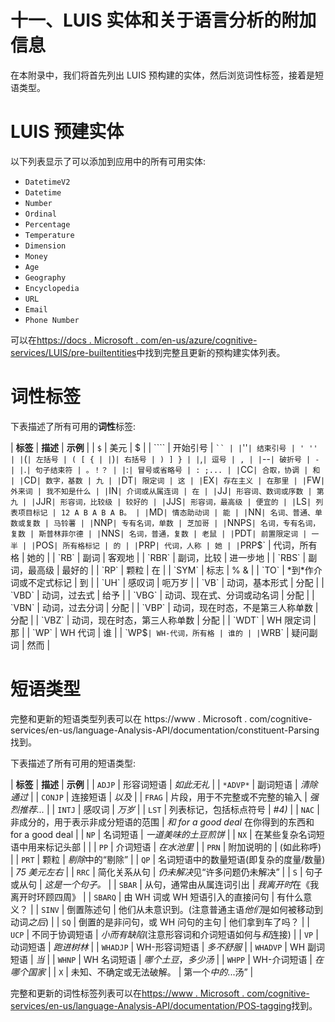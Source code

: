 

# 十一、LUIS 实体和关于语言分析的附加信息

在本附录中，我们将首先列出 LUIS 预构建的实体，然后浏览词性标签，接着是短语类型。



# LUIS 预建实体

以下列表显示了可以添加到应用中的所有可用实体:

*   `DatetimeV2`
*   `Datetime`
*   `Number`
*   `Ordinal`
*   `Percentage`
*   `Temperature`
*   `Dimension`
*   ``Money``
*   `Age`
*   `Geography`
*   `Encyclopedia`
*   `URL`
*   `Email`
*   `Phone Number`

可以在[https://docs . Microsoft . com/en-us/azure/cognitive-services/LUIS/pre-builtentities](https://docs.microsoft.com/en-us/azure/cognitive-services/LUIS/pre-builtentities)中找到完整且更新的预构建实体列表。



# 词性标签

下表描述了所有可用的**词性**标签:

| **标签** | **描述** | **示例** |
| `$` | 美元 | $ |
| ```` | 开始引号 | ` `` |
| `''` | 结束引号 | ' '' |
| `(` | 左括号 | ( [ { |
| `)` | 右括号 | ) ] } |
| `,` | 逗号 | , |
| `--` | 破折号 | - |
| `.` | 句子结束符 | 。！？ |
| `:` | 冒号或省略号 | : ;... |
| `CC` | 合取，协调 | 和 |
| `CD` | 数字，基数 | 九 |
| `DT` | 限定词 | 这 |
| `EX` | 存在主义 | 在那里 |
| `FW` | 外来词 | 我不知是什么 |
| `IN` | 介词或从属连词 | 在 |
| `JJ` | 形容词、数词或序数 | 第九 |
| `JJR` | 形容词，比较级 | 较好的 |
| `JJS` | 形容词，最高级 | 便宜的 |
| `LS` | 列表项目标记 | 12 A B A B A B。 |
| `MD` | 情态助动词 | 能 |
| `NN` | 名词、普通、单数或复数 | 马铃薯 |
| `NNP` | 专有名词，单数 | 芝加哥 |
| `NNPS` | 名词，专有名词，复数 | 斯普林菲尔德 |
| `NNS` | 名词，普通，复数 | 老鼠 |
| `PDT` | 前置限定词 | 一半 |
| `POS` | 所有格标记 | 的 |
| `PRP` | 代词，人称 | 她 |
| `PRP$` | 代词，所有格 | 她的 |
| `RB` | 副词 | 客观地 |
| `RBR` | 副词，比较 | 进一步地 |
| `RBS` | 副词，最高级 | 最好的 |
| `RP` | 颗粒 | 在 |
| `SYM` | 标志 | % & |
| `TO` | *到*作介词或不定式标记 | 到 |
| `UH` | 感叹词 | 呃万岁 |
| `VB` | 动词，基本形式 | 分配 |
| `VBD` | 动词，过去式 | 给予 |
| `VBG` | 动词、现在式、分词或动名词 | 分配 |
| `VBN` | 动词，过去分词 | 分配 |
| `VBP` | 动词，现在时态，不是第三人称单数 | 分配 |
| `VBZ` | 动词，现在时态，第三人称单数 | 分配 |
| `WDT` | WH 限定词 | 那 |
| `WP` | WH 代词 | 谁 |
| `WP$` | WH-代词，所有格 | 谁的 |
| `WRB` | 疑问副词 | 然而 |



# 短语类型

完整和更新的短语类型列表可以在 https://www . Microsoft . com/cognitive-services/en-us/language-Analysis-API/documentation/constituent-Parsing 找到。

下表描述了所有可用的短语类型:

| **标签** | **描述** | **示例** |
| `ADJP` | 形容词短语 | *如此无礼* |
| `*ADVP*` | 副词短语 | *清除通过* |
| `CONJP` | 连接短语 | *以及* |
| `FRAG` | 片段，用于不完整或不完整的输入 | *强烈推荐...* |
| `INTJ` | 感叹词 | *万岁* |
| `LST` | 列表标记，包括标点符号 | *#4)* |
| `NAC` | 非成分的，用于表示非成分短语的范围 | *和 for a good deal* 在你得到的东西和 for a good deal |
| `NP` | 名词短语 | *一道美味的土豆煎饼* |
| `NX` | 在某些复杂名词短语中用来标记头部 |  |
| `PP` | 介词短语 | *在水池里* |
| `PRN` | 附加说明的 | (如此称呼) |
| `PRT` | 颗粒 | *剔除*中的“剔除” |
| `QP` | 名词短语中的数量短语(即复杂的度量/数量) | *75 美元左右* |
| `RRC` | 简化关系从句 | *仍未解决*见“许多问题仍未解决” |
| `S` | 句子或从句 | *这是一个句子。* |
| `SBAR` | 从句，通常由从属连词引出 | *我离开时*在《我离开时环顾四周》 |
| `SBARQ` | 由 WH 词或 WH 短语引入的直接问句 | 有什么意义？ |
| `SINV` | 倒置陈述句 | 他们从未意识到。(注意普通主语*他们*是如何被移动到动词*之后*) |
| `SQ` | 倒置的是非问句，或 WH 问句的主句 | 他们拿到车了吗？ |
| `UCP` | 不同于协调短语 | *小而有缺陷*(注意形容词和介词短语如何与*和*连接) |
| `VP` | 动词短语 | *跑进树林* |
| `WHADJP` | WH-形容词短语 | *多不舒服* |
| `WHADVP` | WH 副词短语 | *当* |
| `WHNP` | WH 名词短语 | *哪个土豆*，*多少汤* |
| `WHPP` | WH-介词短语 | *在哪个国家* |
| `X` | 未知、不确定或无法破解。 | 第一个*中的*...汤” |

完整和更新的词性标签列表可以在[https://www . Microsoft . com/cognitive-services/en-us/language-Analysis-API/documentation/POS-tagging](https://docs.microsoft.com/en-gb/azure/cognitive-services/linguisticanalysisapi/pos-tagging)找到。